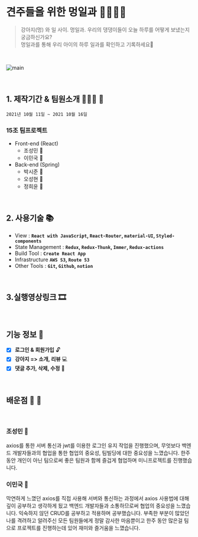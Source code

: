 # 견주들을 위한 **멍일과** 🦮🐕‍🦺🐩

> 강아지(멍) 와 일 사이. 멍일과.
> 우리의 댕댕이들이 오늘 하루를 어떻게 보냈는지 궁금하신가요?<br>
>  멍일과를 통해 우리 아이의 하루 일과를 확인하고 기록하세요🐶

<br />

![main](https://user-images.githubusercontent.com/66337717/168747375-8dbe663c-d060-40f2-ba99-a41d49404b2a.gif)



<br />

  ## 1. 제작기간 & 팀원소개 🏃‍🏃‍♀️ 💨
   `2021년 10월 11일 ~ 2021 10월 16일`
  ### 15조 팀프로젝트
  - Front-end (React)
     - 조성민 👨
     - 이민국 🧔
  - Back-end  (Spring)
     - 박시준 🧑
     - 오성현 👦
     - 정희윤 👧

<br />
     
  ## 2. 사용기술 📚

- View : **`React with JavaScript`, `React-Router`, `material-UI`, `Styled-components`**
- State Management : **`Redux`, `Redux-Thunk`, `Immer`, `Redux-actions`**
- Build Tool : **`Create React App`**
- Infrastructure **`AWS S3`, `Route 53`**
- Other Tools : **`Git`, `Github`, `notion`**

<br />


## 3.실행영상링크 🎞
     
     
     
<br />

## 기능 정보 📃

- [x] **로그인 & 회원가입** 🔓
- [x] **강아지 => 소개, 리뷰** 💻
- [x] **댓글 추가, 삭제, 수정** 📝

<br />

## 배운점 👨 🧔

<br/>

### 조성민 👨
axios를 통한 서버 통신과 jwt를 이용한 로그인 유지 작업을 진행했으며,
무엇보다 백엔드 개발자들과의 협업을 통한 협업의 중요성, 팀빌딩에 대한 중요성을 느꼈습니다.
한주 동안 개인이 아닌 팀으로써 좋은 팀원과 함께 즐겁게 협업하며 미니프로젝트를 진행했습니다.

### 이민국 🧔
막연하게 느꼈던 axios를 직접 사용해 서버와 통신하는 과정에서 axios 사용법에 대해 깊이 공부하고
생각하게 됬고 백엔드 개발자들과 소통하므로써 협업의 중요성을 느꼈습니다.
익숙하지 않던 CRUD를 공부하고 적용하며 공부했습니다.
부족한 부분이 많았던 나를 격려하고 알려주신 모든 팀원들에게 정말 감사한 마음뿐이고
한주 동안 많은걸 팀으로 프로젝트를 진행하는데 있어 재미와 즐거움을 느꼈습니다.


